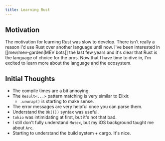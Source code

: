 ```yaml
---
title: Learning Rust
---
```


## Motivation

The motivation for learning Rust was slow to develop. There isn't really a reason I'd use Rust over another language until now. I've been interested in [[mev/mev-garden|MEV bots]] the last few years and it's clear that Rust is the language of choice for the pros. Now that I have time to dive in, I'm excited to learn more about the language and the ecosystem.

## Initial Thoughts

- The compile times are a bit annoying.
- The `Result<...>` pattern matching is very similar to Elixir.
    - `.unwrap()` is starting to make sense.
- The error messages are very helpful once you can parse them.
- Understand the `Ok(())` syntax was useful.
- `tokio` was intimidating at first, but it's not that bad.
- I still don't fully understand `Mutex`, but my iOS background taught me about `Arc`.
- Starting to understand the build system + cargo. It's nice.
